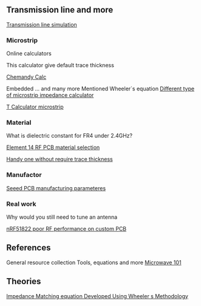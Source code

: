 ## Transmission line and more

[Transmission line simulation](http://helloworld922.blogspot.com/2013/04/transmission-line-simulation.html)

### Microstrip

Online calculators

This calculator give default trace thickness

[Chemandy Calc](http://chemandy.com/calculators/microstrip-transmission-line-calculator-hartley27.htm)

Embedded ... and many more
Mentioned Wheeler`s equation
[Different type of microstrip impedance calculator](https://www.eeweb.com/toolbox/microstrip-impedance)

[T Calculator microstrip](https://www.pasternack.com/t-calculator-microstrip.aspx)

### Material

What is dielectric constant for FR4 under 2.4GHz?

[Element 14 RF PCB material selection](https://www.element14.com/community/thread/1906/l/rf-pcb-material-selection?displayFullThread=true)

[Handy one without require trace thickness](https://www.pasternack.com/t-calculator-microstrip.aspx)

### Manufactor

[Seeed PCB manufacturing parameteres](https://www.seeedstudio.com/fusion_pcb.html)

### Real work

Why would you still need to tune an antenna

[nRF51822 poor RF performance on custom PCB](https://devzone.nordicsemi.com/question/93140/nrf51822-poor-rf-performance-on-custom-pcb/)

## References

General resource collection
Tools, equations and more
[Microwave 101](https://www.microwaves101.com/)


## Theories

[Impedance Matching equation Developed Using Wheeler s Methodology](https://www.ieee.li/pdf/viewgraphs/impedance_matching_equation_using_wheelers_methodology.pdf)
